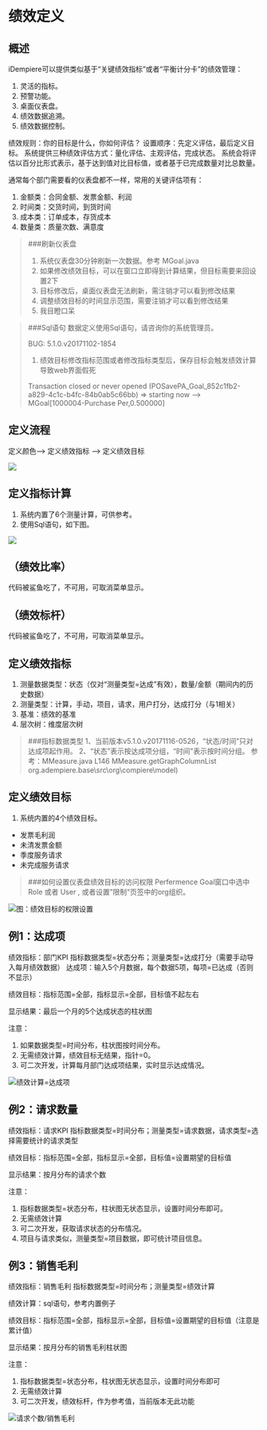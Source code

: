 绩效定义
===

概述
---

iDempiere可以提供类似基于“关键绩效指标”或者“平衡计分卡”的绩效管理：
1. 灵活的指标。
2. 预警功能。
3. 桌面仪表盘。
4. 绩效数据追溯。
5. 绩效数据控制。

绩效规则：你的目标是什么，你如何评估？
设置顺序：先定义评估，最后定义目标。
系统提供三种绩效评估方式：量化评估、主观评估，完成状态。
系统会将评估以百分比形式表示，基于达到值对比目标值，或者基于已完成数量对比总数量。

通常每个部门需要看的仪表盘都不一样，常用的关键评估项有：
1. 金额类：合同金额、发票金额、利润
2. 时间类：交货时间，到货时间
3. 成本类：订单成本，存货成本
4. 数量类：质量次数、满意度

> ###刷新仪表盘
> 1. 系统仪表盘30分钟刷新一次数据。参考 MGoal.java
> 2. 如果修改绩效目标，可以在窗口立即得到计算结果，但目标需要来回设置2下
> 3. 目标修改后，桌面仪表盘无法刷新，需注销才可以看到修改结果
> 3. 调整绩效目标的时间显示范围，需要注销才可以看到修改结果
> 4. 我目瞪口呆

> ###Sql语句
> 数据定义使用Sql语句，请咨询你的系统管理员。
> 
> BUG: 5.1.0.v20171102-1854
> 1. 绩效目标修改指标范围或者修改指标类型后，保存目标会触发绩效计算导致web界面假死
> 
> Transaction closed or never opened (POSavePA_Goal_852c1fb2-a829-4c1c-b4fc-84b0ab5c66bb) => starting now --> MGoal[1000004-Purchase Per,0.500000]

定义流程
---

定义颜色--> 定义绩效指标 --> 定义绩效目标

![](https://static.oschina.net/uploads/space/2017/1109/132720_OV0W_2720480.png)

定义指标计算
---

1. 系统内置了6个测量计算，可供参考。
2. 使用Sql语句，如下图。

![](http://static.oschina.net/uploads/space/2016/0429/023311_OYlK_2720480.png)

（绩效比率）
---

代码被鲨鱼吃了，不可用，可取消菜单显示。

（绩效标杆）
---

代码被鲨鱼吃了，不可用，可取消菜单显示。

定义绩效指标
---

1. 测量数据类型：状态（仅对“测量类型=达成”有效），数量/金额（期间内的历史数据）
2. 测量类型：计算，手动，项目，请求，用户打分，达成打分（与1相关）
3. 基准：绩效的基准
4. 层次树：维度层次树

> ###指标数据类型
> 1、当前版本v5.1.0.v20171116-0526，“状态/时间”只对达成项起作用。
> 2、“状态”表示按达成项分组，“时间”表示按时间分组。
> 参考：MMeasure.java L146
> MMeasure.getGraphColumnList	org.adempiere.base\src\org\compiere\model)

定义绩效目标
---

1. 系统内置的4个绩效目标。
  - 发票毛利润
  - 未清发票金额
  - 季度服务请求
  - 未完成服务请求

> ###如何设置仪表盘绩效目标的访问权限
> Perfermence Goal窗口中选中Role 或者 User , 或者设置”限制“页签中的org组织。

![图：绩效目标的权限设置](https://static.oschina.net/uploads/space/2017/0412/100011_Mccl_2720480.png)

例1：达成项
---

绩效指标：部门KPI
指标数据类型=状态分布；测量类型=达成打分（需要手动导入每月绩效数据）
达成项：输入5个月数据，每个数据5项，每项=已达成（否则不显示）

绩效目标：指标范围=全部，指标显示=全部，目标值不起左右

显示结果：最后一个月的5个达成状态的柱状图

注意：
1. 如果数据类型=时间分布，柱状图按时间分布。
2. 无需绩效计算，绩效目标无结果，指针=0。
3. 可二次开发，计算每月部门达成项结果，实时显示达成情况。

![绩效计算=达成项](https://static.oschina.net/uploads/space/2018/0116/012603_CK2K_2720480.png)

例2：请求数量
---

绩效指标：请求KPI 
指标数据类型=时间分布；测量类型=请求数据，请求类型=选择需要统计的请求类型

绩效目标：指标范围=全部，指标显示=全部，目标值=设置期望的目标值

显示结果：按月分布的请求个数

注意：
1. 指标数据类型=状态分布，柱状图无状态显示，设置时间分布即可。
2. 无需绩效计算
3. 可二次开发，获取请求状态的分布情况。
4. 项目与请求类似，测量类型=项目数据，即可统计项目信息。

例3：销售毛利
---

绩效指标：销售毛利
指标数据类型=时间分布；测量类型=绩效计算

绩效计算：sql语句，参考内置例子

绩效目标：指标范围=全部，指标显示=全部，目标值=设置期望的目标值（注意是累计值）

显示结果：按月分布的销售毛利柱状图

注意：
1. 指标数据类型=状态分布，柱状图无状态显示，设置时间分布即可
2. 无需绩效计算
3. 可二次开发，绩效标杆，作为参考值，当前版本无此功能

![请求个数/销售毛利](https://static.oschina.net/uploads/space/2018/0116/015926_Gunx_2720480.png)

